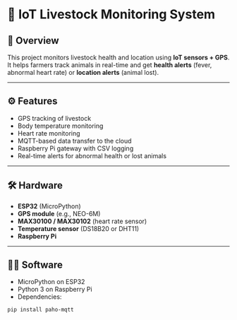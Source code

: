 # 🐄 IoT Livestock Monitoring System

## 📖 Overview
This project monitors livestock health and location using **IoT sensors + GPS**.  
It helps farmers track animals in real-time and get **health alerts** (fever, abnormal heart rate) or **location alerts** (animal lost).

---

## ⚙️ Features
- GPS tracking of livestock  
- Body temperature monitoring  
- Heart rate monitoring  
- MQTT-based data transfer to the cloud  
- Raspberry Pi gateway with CSV logging  
- Real-time alerts for abnormal health or lost animals  

-----

## 🛠 Hardware
- **ESP32** (MicroPython)  
- **GPS module** (e.g., NEO-6M)  
- **MAX30100 / MAX30102** (heart rate sensor)  
- **Temperature sensor** (DS18B20 or DHT11)  
- **Raspberry Pi**  

---

## 🧑‍💻 Software
- MicroPython on ESP32  
- Python 3 on Raspberry Pi  
- Dependencies:
```bash
pip install paho-mqtt

